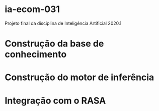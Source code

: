 # ia-ecom-031
Projeto final da disciplina de Inteligência Artificial 2020.1

# Construção da base de conhecimento

# Construção do motor de inferência

# Integração com o RASA
